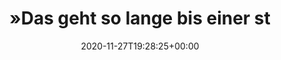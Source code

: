 ---
retweeted: false
source: <a href="https://about.twitter.com/products/tweetdeck" rel="nofollow">TweetDeck</a>
entities:
  hashtags: []
  symbols: []
  user_mentions: []
  urls: []
display_text_range:
- '0'
- '38'
favorite_count: '7'
id_str: '1332405937399869443'
truncated: false
retweet_count: '0'
id: '1332405937399869443'
created_at: Fri Nov 27 19:28:25 +0000 2020
favorited: false
full_text: "»Das geht so lange bis einer straced.«"
lang: de
tags:
- pesos:twitter
date: '2020-11-27T19:28:25+00:00'
src: https://twitter.com/bascht/status/1332405937399869443
original_url: https://twitter.com/bascht/status/1332405937399869443
type: twitter_tweet
text: "»Das geht so lange bis einer straced.«"
title: "»Das geht so lange bis einer st"

---
